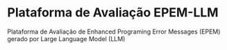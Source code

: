 # Plataforma de Avaliação EPEM-LLM
 Plataforma de Avaliação de Enhanced Programing Error Messages (EPEM) gerado por Large Language Model (LLM) 
